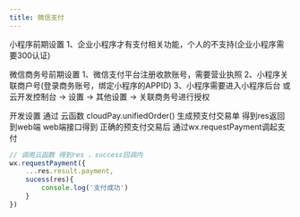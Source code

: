 ```yaml
---
title: 微信支付 
---
```

小程序前期设置
1、企业小程序才有支付相关功能，个人的不支持(企业小程序需要300认证)

微信商务号前期设置
1、微信支付平台注册收款账号，需要营业执照
2、小程序关联商户号(登录商务账号，绑定小程序的APPID)
3、小程序需要进入小程序后台 或 云开发控制台 -> 设置 -> 其他设置 -> 关联商务号进行授权

开发设置 
通过 云函数 cloudPay.unifiedOrder() 生成预支付交易单 得到res返回到web端
web端接口得到 正确的预支付交易后 通过wx.requestPayment调起支付
```javascript
// 调用云函数 得到res ，success回调内 
wx.requestPayment({
    ...res.result.payment,
    sucess(res){
        console.log('支付成功')
    }
})
```
